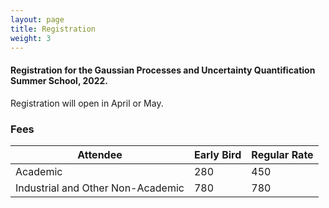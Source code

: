 ```yaml
---
layout: page
title: Registration
weight: 3
---
```


#### Registration for the Gaussian Processes and Uncertainty Quantification Summer School, 2022.

Registration will open in April or May.

### Fees

Attendee                          |  Early Bird          |  Regular Rate   |
----------------------------------|----------------------|-----------------|
Academic                          |      280             |  450            |
Industrial and Other Non-Academic |      780             |  780            |

<br />


